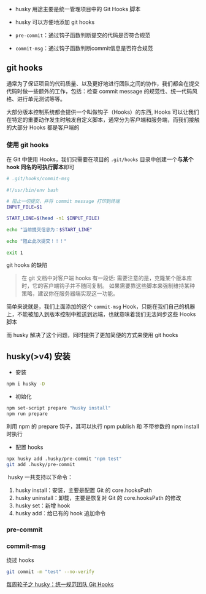 - husky 用途主要是统一管理项目中的 Git Hooks 脚本
- husky 可以方便地添加 git hooks

- `pre-commit`：通过钩子函数判断提交的代码是否符合规范
- `commit-msg`：通过钩子函数判断commit信息是否符合规范

## git hooks

通常为了保证项目的代码质量、以及更好地进行团队之间的协作，我们都会在提交代码时做一些额外的工作，包括：检查 commit message 的规范性、统一代码风格、进行单元测试等等。

大部分版本控制系统都会提供一个叫做钩子（Hooks）的东西, Hooks 可以让我们在特定的重要动作发生时触发自定义脚本，通常分为客户端和服务端，而我们接触的大部分 Hooks 都是客户端的

### 使用 git hooks

在 Git 中使用 Hooks，我们只需要在项目的 `.git/hooks` 目录中创建一个**与某个 hook 同名的可执行脚本**即可

```bash
# .git/hooks/commit-msg  
  
#!/usr/bin/env bash  

# 阻止一切提交，并将 commit message 打印到终端
INPUT_FILE=$1  
  
START_LINE=$(head -n1 $INPUT_FILE)  
  
echo "当前提交信息为：$START_LINE"  
  
echo "阻止此次提交！！！"  
  
exit 1
```

git hooks 的缺陷

> 在 git 文档中对客户端 hooks 有一段话: 
> 需要注意的是，克隆某个版本库时，它的客户端钩子并不随同复制。 如果需要靠这些脚本来强制维持某种策略，建议你在服务器端实现这一功能。

简单来说就是，我们上面添加的这个 `commit-msg` Hook，只能在我们自己的机器上，不能被加入到版本控制中推送到远端，也就意味着我们无法同步这些 Hooks 脚本

而 husky 解决了这个问题，同时提供了更加简便的方式来使用 git hooks

## husky(>v4) 安装

- 安装
```bash
npm i husky -D
```
- 初始化  
```bash
npm set-script prepare "husky install"  
npm run prepare
```
利用 npm 的 prepare 钩子，其可以执行 npm publish 和 不带参数的 npm install 时执行
- 配置 hooks
```bash
npx husky add .husky/pre-commit "npm test"  
git add .husky/pre-commit
```

 husky 一共支持以下命令：
1.  husky install：安装，主要是配置 Git 的 core.hooksPath
2.  husky uninstall：卸载，主要是恢复对 Git 的 core.hooksPath 的修改
3.  husky set：新增 hook
4.  husky add：给已有的 hook 追加命令

### pre-commit

### commit-msg


绕过 hooks 
```bash
git commit -m "test" --no-verify
```

[每周轮子之 husky：统一规范团队 Git Hooks](https://4ark.me/post/weekly-npm-packages-02.html)
